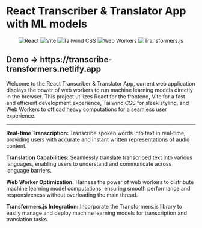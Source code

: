 # React Transcriber & Translator App with ML models
<p align="center">
  <img src="https://img.shields.io/badge/React-17.0.2-blue?logo=react" alt="React">
  <img src="https://img.shields.io/badge/Vite-2.5.8-blue?logo=vite" alt="Vite">
  <img src="https://img.shields.io/badge/Tailwind_CSS-2.2.19-blue?logo=tailwind-css" alt="Tailwind CSS">
  <img src="https://img.shields.io/badge/Web_Workers-Supported-brightgreen?logo=webassembly" alt="Web Workers">
  <img src="https://img.shields.io/badge/Transformers.js-2.4.2-orange?logo=javascript" alt="Transformers.js">
</p>
<h2>
  Demo => https://transcribe-transformers.netlify.app
</h2>
Welcome to the React Transcriber & Translator App, current web application displays the power of web workers to run machine learning models directly in the browser. This project utilizes React for the frontend, Vite for a fast and efficient development experience, Tailwind CSS for sleek styling, and Web Workers to offload heavy computations for a seamless user experience.

<hr/>

**Real-time Transcription:** Transcribe spoken words into text in real-time, providing users with accurate and instant written representations of audio content.

**Translation Capabilities:** Seamlessly translate transcribed text into various languages, enabling users to understand and communicate across language barriers.

**Web Worker Optimization:** Harness the power of web workers to distribute machine learning model computations, ensuring smooth performance and responsiveness without overloading the main thread.

**Transformers.js Integration:** Incorporate the Transformers.js library to easily manage and deploy machine learning models for transcription and translation tasks.
